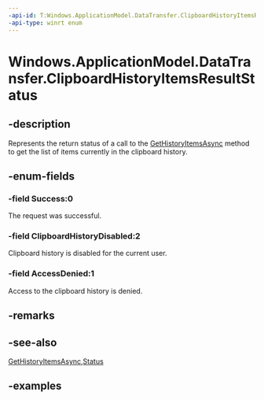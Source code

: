 ```yaml
---
-api-id: T:Windows.ApplicationModel.DataTransfer.ClipboardHistoryItemsResultStatus
-api-type: winrt enum
---
```


<!-- Enumeration syntax.
public enum ClipboardHistoryItemsResultStatus : int
-->

# Windows.ApplicationModel.DataTransfer.ClipboardHistoryItemsResultStatus

## -description
Represents the return status of a call to the [GetHistoryItemsAsync](clipboard_gethistoryitemsasync_2128899999.md) method to get the list of items currently in the clipboard history.

## -enum-fields
### -field Success:0
The request was successful.

### -field ClipboardHistoryDisabled:2
Clipboard history is disabled for the current user.

### -field AccessDenied:1
Access to the clipboard history is denied.

## -remarks

## -see-also
[GetHistoryItemsAsync](clipboard_gethistoryitemsasync_2128899999.md),[Status](clipboardhistoryitemsresult_status.md)

## -examples
